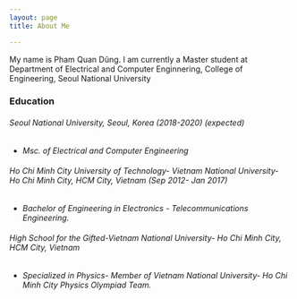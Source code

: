 ```yaml
---
layout: page
title: About Me

---
```


My name is Pham Quan Dũng. I am currently a Master student at Department of Electrical and Computer Enginnering, College of Engineering, Seoul National University

### Education

###### Seoul National University, Seoul, Korea  (2018-2020) (expected)
* _Msc. of Electrical and Computer Engineering_
###### Ho Chi Minh City University of Technology- Vietnam National University- Ho Chi Minh City, HCM City, Vietnam (Sep 2012- Jan 2017)
* _Bachelor of Engineering in Electronics - Telecommunications Engineering._
###### High School for the Gifted-Vietnam National University- Ho Chi Minh City, HCM City, Vietnam
* _Specialized in Physics- Member of Vietnam National University- Ho Chi Minh City Physics Olympiad Team._
